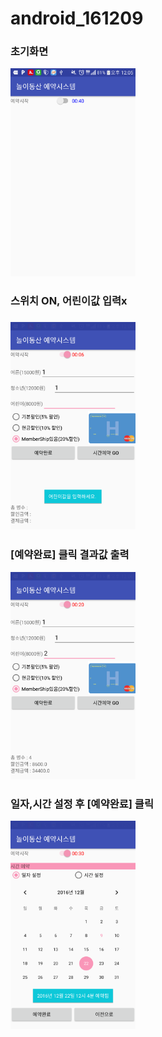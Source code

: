 # android_161209

<h3> 초기화면 </h3>

<img width=200 src="https://github.com/fbwkzl333/android_161209/blob/master/app/pics/111.png?raw=true" >

<h3> 스위치 ON, 어린이값 입력x  <h3>

<img width=200 src="https://github.com/fbwkzl333/android_161209/blob/master/app/pics/222.png?raw=true" >

<h3> [예약완료] 클릭 결과값 출력 </h3>

<img width=200 src="https://github.com/fbwkzl333/android_161209/blob/master/app/pics/333.png?raw=true" >

<h3> 일자,시간 설정 후 [예약완료] 클릭 </h3>

<img width=200 src="https://github.com/fbwkzl333/android_161209/blob/master/app/pics/444.png?raw=true" >


